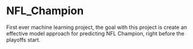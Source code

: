 # NFL_Champion
First ever machine learning project, the goal with this project is create an effective model approach for predicting NFL Champion, right before the playoffs start.
